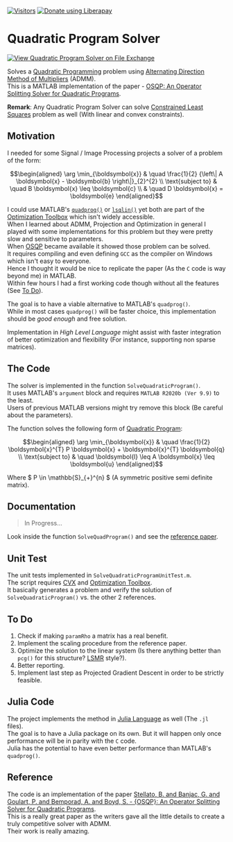 [![Visitors](https://hits.seeyoufarm.com/api/count/incr/badge.svg?url=https%3A%2F%2Fgithub.com%2FRoyiAvital%2FStackExchangeCodes&count_bg=%2379C83D&title_bg=%23555555&icon=&icon_color=%23E7E7E7&title=Visitors+%28Daily+%2F+Total%29&edge_flat=false)](https://github.com/RoyiAvital/QuadraticProgramSolver)
<a href="https://liberapay.com/Royi/donate"><img alt="Donate using Liberapay" src="https://liberapay.com/assets/widgets/donate.svg"></a>

# Quadratic Program Solver
[![View Quadratic Program Solver on File Exchange](https://www.mathworks.com/matlabcentral/images/matlab-file-exchange.svg)](https://www.mathworks.com/matlabcentral/fileexchange/97899)

Solves a [Quadratic Programming][001] problem using [Alternating Direction Method of Multipliers](https://en.wikipedia.org/wiki/Augmented_Lagrangian_method) (ADMM).  
This is a MATLAB implementation of the paper - [OSQP: An Operator Splitting Solver for Quadratic Programs][002].

**Remark**: Any Quadratic Program Solver can solve [Constrained Least Squares](https://en.wikipedia.org/wiki/Constrained_least_squares) problem as well (With linear and convex constraints).

## Motivation

I needed for some Signal / Image Processing projects a solver of a problem of the form:

$$\begin{aligned}
\arg \min_{\boldsymbol{x}} & \quad \frac{1}{2} {\left\| A \boldsymbol{x} - \boldsymbol{b} \right\|}_{2}^{2} \\
\text{subject to} & \quad B \boldsymbol{x} \leq \boldsymbol{c} \\
& \quad D \boldsymbol{x} = \boldsymbol{e}
\end{aligned}$$

I could use MATLAB's [`quadprog()`](https://www.mathworks.com/help/optim/ug/quadprog.html) or [`lsqlin()`](https://www.mathworks.com/help/optim/ug/lsqlin.html) yet both are part of the [Optimization Toolbox][003] which isn't widely accessible.  
When I learned about ADMM, Projection and Optimization in general I played with some implementations for this problem but they were pretty slow and sensitive to parameters.  
When [OSQP](https://osqp.org/) became available it showed those problem can be solved.  
It requires compiling and even defining `GCC` as the compiler on Windows which isn't easy to everyone.  
Hence I thought it would be nice to replicate the paper (As the `C` code is way beyond me) in MATLAB.  
Within few hours I had a first working code though without all the features (See [To Do](#to-do)).  

The goal is to have a viable alternative to MATLAB's `quadprog()`.  
While in most cases `quadprog()` will be faster choice, this implementation should be _good enough_ and free solution.

Implementation in _High Level Language_ might assist with faster integration of better optimization and flexibility (For instance, supporting non sparse matrices).

## The Code  

The solver is implemented in the function `SolveQuadraticProgram()`.  
It uses MATLAB's `argument` block and requires `MATLAB R2020b (Ver 9.9)` to the least.  
Users of previous MATLAB versions might try remove this block (Be careful about the parameters).

The function solves the following form of [Quadratic Program][001]:

$$\begin{aligned}
\arg \min_{\boldsymbol{x}} & \quad \frac{1}{2} \boldsymbol{x}^{T} P \boldsymbol{x} + \boldsymbol{x}^{T} \boldsymbol{q} \\
\text{subject to} & \quad \boldsymbol{l} \leq A \boldsymbol{x} \leq \boldsymbol{u}
\end{aligned}$$

Where $ P \in \mathbb{S}_{+}^{n} $ (A symmetric positive semi definite matrix).  

## Documentation

> In Progress...

Look inside the function `SolveQuadProgram()` and see the [reference paper][002].

## Unit Test

The unit tests implemented in `SolveQuadraticProgramUnitTest.m`.  
The script requires [CVX](http://cvxr.com/) and [Optimization Toolbox][003].  
It basically generates a problem and verify the solution of `SolveQuadraticProgram()` vs. the other 2 references.

## To Do

1.	Check if making `paramRho` a matrix has a real benefit.
2.	Implement the scaling procedure from the reference paper.
3.	Optimize the solution to the linear system (Is there anything better than `pcg()` for this structure? [LSMR](https://web.stanford.edu/group/SOL/software/lsmr/) style?).
4.	Better reporting.
5.	Implement last step as Projected Gradient Descent in order to be strictly feasible.

## Julia Code

The project implements the method in [Julia Language](https://julialang.org/) as well (The `.jl` files).  
The goal is to have a Julia package on its own. But it will happen only once performance will be in parity with the `C` code.  
Julia has the potential to have even better performance than MATLAB's `quadprog()`.

## Reference

The code is an implementation of the paper [Stellato, B. and Banjac, G. and Goulart, P. and Bemporad, A. and Boyd, S. - {OSQP}: An Operator Splitting Solver for Quadratic Programs][002].  
This is a really great paper as the writers gave all the little details to create a truly competitive solver with ADMM.  
Their work is really amazing.


  [001]: https://en.wikipedia.org/wiki/Quadratic_programming
  [002]: https://arxiv.org/abs/1711.08013
  [003]: https://www.mathworks.com/products/optimization.html
